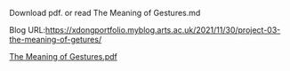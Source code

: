 Download pdf. or read The Meaning of Gestures.md

Blog URL:https://xdongportfolio.myblog.arts.ac.uk/2021/11/30/project-03-the-meaning-of-getures/

[The Meaning of Gestures.pdf](https://github.com/msc-creative-computing/p-comp-week-1-labs-Yid1331/files/7622749/The.Meaning.of.Gestures.pdf)
